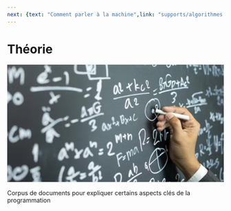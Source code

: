 ```yaml
---
next: {text: "Comment parler à la machine",link: "supports/algorithmes.md"}
---
```

# Théorie
![Alt text](theorie.png)

Corpus de documents pour expliquer certains aspects clés de la programmation